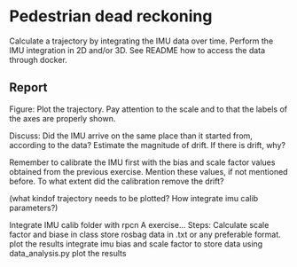 # Pedestrian dead reckoning 

Calculate a trajectory by integrating the IMU data over time. Perform the IMU integration in 2D and/or 3D. See README how to access the data through docker.

## Report
Figure: Plot the trajectory. Pay attention to the scale and to that the labels of the axes are properly shown.

Discuss: 
Did the IMU arrive on the same place than it started from, according to the data? Estimate the magnitude of drift. If there is drift, why?

Remember to calibrate the IMU first with the bias and scale factor values obtained from the previous exercise. Mention these values, if not mentioned before. To what extent did the calibration remove the drift?


(what kindof trajectory needs to be plotted? How integrate imu calib parameters?)

Integrate IMU calib folder with rpcn A exercise...
Steps:
Calculate scale factor and biase in class
store rosbag data in .txt or any preferable format.
plot the results
integrate imu bias and scale factor to store data using data_analysis.py
plot the results
